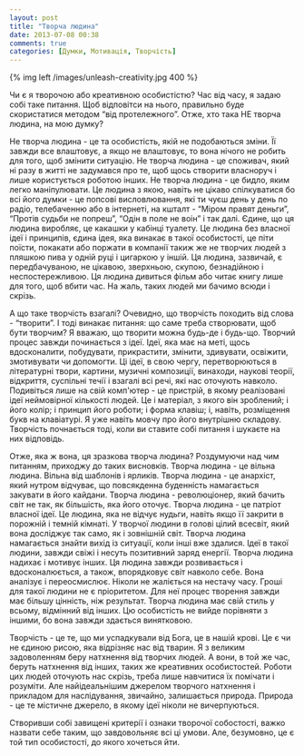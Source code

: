 ```yaml
---
layout: post
title: "Творча людина"
date: 2013-07-08 00:38
comments: true
categories: [Думки, Мотивація, Творчість]
---
```


{% img left /images/unleash-creativity.jpg 400 %}

Чи є я творочою або креативною оcобистістю? Час від часу, я задаю собі таке питання. 
Щоб відповітси на нього, правильно буде скористатися методом “від протележного”. Отже, хто така НЕ творча людина, на мою думку? 

Не творча людина - це та особистість, якій не подобаються зміни. Її завжди все влаштовує, а якщо не влаштовує, то вона нічого не робить для того, щоб змінити ситуацію. Не творча людина - це  споживач, який ні разу в житті не задумався про те, щоб щось створити власноруч і лише користується роботою інших. Не творча людина - це бидло, яким легко маніпулювати. Це людина з якою, навіть не цікаво спілкуватися бо всі його думки - це попсові висловлювання, які ти чуєш день у день по радіо, телебаченню або в інтернеті, на кшталт - “Міром правят деньги”, “Протів судьби не попреш”, “Одін в поле не воін” і так далі. Єдине, що ця людина виробляє, це какашки у кабінці туалету. Це людина без власної ідеї і принципів, єдина ідея, яка винакає в такої особистості, це піти поїсти, покакати або поржати в компанії такиж же не творчих людей з пляшкою пива у одній руці і цигаркою у іншій. Ця людина, зазвичай, є передбачуваною, не цікавою, зверхньою, скупою, безнадійною і неспостережливою. Ця людина дивиться фільм або читає книгу лише для того, щоб вбити час. На жаль, таких людей ми бачимо всюди і скрізь.

<!-- more -->

А що таке творчість взагалі? Очевидно, що творчість походить від слова - “творити”. І тоді винакає питання: що саме треба створювати, щоб бути творчим? Я вважаю, що творити можна будь-де і будь-що. Творчий процес завжди починається з ідеї. Ідеї, яка має на меті, щось вдосконалити, побудувати, прикрастити, змінити, здивувати, освіжити, змотивувати чи допомогти. Ці ідеї, в свою чергу, перетворюються в літературні твори, картини, музичні композиції, винаходи, наукові теорії, відкриття, суспільні течії і взагалі всі речі, які нас оточують навколо. Подивіться лише на свій комп'ютер - це пристрій, в якому реалізовані ідеї неймовірної кількості людей. Це і матеріал, з якого він зроблений; і його колір; і принцип його роботи; і форма клавіш; і, навіть, розміщення букв на клавіатурі. Я уже навіть мовчу про його внутрішню складову. Творчість почнається тоді, коли ви ставите собі питання і шукаєте на них відповідь.

Отже, яка ж вона, ця зразкова творча людина? Роздумуючи над чим питанням, приходжу до таких висновків. Творча людина - це вільна  людина. Вільна від шаблонів і ярликів. Творча людина - це анархіст, який нутром відчуває, що повсякденна буденність намагається закувати в його кайдани. Творча людина - революціонер, який бачить світ не так, як більшість, яка його оточує. Творча людина - це патріот власної ідеї. Це людина, яка не відчує нудьги, навіть якщо її закрити в порожній і темній кімнаті. У творчої людини в голові цілий всесвіт, який вона досліджує так само, як і зовнішній світ. Творча людина намагається знайти вихід із ситуації, коли інші вже здалися. Ідеї в такої людини, завжди свіжі і несуть позитивний заряд енергії. Творча людина надихає і мотивує інших. Ця людина завжди розвивається і вдосконалюється, а також, впорядковує світ навколо себе. Вона аналізує і переосмислює. Ніколи не жаліється на нестачу часу. Гроші для такої людини не є пріоритетом. Для неї процес творення завжди має більшу цінність, ніж результат. Творча людина має свій стиль у всьому, відмінний від інших. Цю особистість не вийде порівняти з іншими, бо вона завжди здається винятковою. 

Творчість - це те, що ми успадкували від Бога, це в нашій крові. Це є чи не єдиною рисою, яка відрізняє нас від тварин. Я з великим задоволенням беру натхнення від творчих людей. А вони, в той же час, беруть натхнення від інших, таких же креативних особистостей. Роботи цих людей оточують нас скрізь, треба лише навчитися їх помічати і розуміти. Але найідеальнішим джерелом творчого натхнення і прикладом для наслідування, звичайно, залишається природа. Природа - це те містичне джерело, в якому ідеї ніколи не вичерпуються.

Створивши собі завищені критерії і ознаки творочої собостості, важко назвати себе таким, що завдовольняє всі ці умови. Але, безумовно, це є той тип особистості, до якого хочеться йти.
